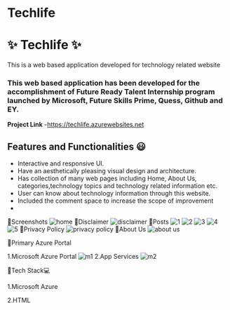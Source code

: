 # Techlife

# ✨ Techlife ✨

This is a web based application developed for technology related website

### This web based application has been developed for the accomplishment of Future Ready Talent Internship program launched by Microsoft, Future Skills Prime, Quess, Github and EY.


**Project Link** -https://techlife.azurewebsites.net

## Features and Functionalities 😃

- Interactive and responsive UI.
- Have an aesthetically pleasing visual design and architecture.
- Has collection of many web pages including Home, About Us, categories,technology topics and technology related information etc.
- User can know about technology information through this website.
- Included the comment space to increase the scope of improvement
- 
🔗Screenshots
![home](https://user-images.githubusercontent.com/118873175/204243362-5cec007b-87b0-4723-8fbd-72295ebaf59c.png)
🔗Disclaimer
![disclaimer](https://user-images.githubusercontent.com/118873175/204243465-b25a7835-504e-4a15-99cc-8005c5322a39.png)
🔗Posts
![1](https://user-images.githubusercontent.com/118873175/204243607-366969e5-fa7a-4801-a6ee-45183e51632d.png)
![2](https://user-images.githubusercontent.com/118873175/204243644-27fbabd8-81d2-4ed5-bee6-89d9d54415fd.png)
![3](https://user-images.githubusercontent.com/118873175/204243699-b88ab27e-90f9-42e0-b5f8-315749b21229.png)
![4](https://user-images.githubusercontent.com/118873175/204243721-4b9934ae-eeb9-44b1-ab39-6cfe53f0af77.png)
![5](https://user-images.githubusercontent.com/118873175/204243754-ea7e6eb2-5a96-438e-a680-4d65e22ed162.png)
🔗Privacy Policy
![privacy policy](https://user-images.githubusercontent.com/118873175/204244898-0511a599-9f47-4983-b75d-97be0b48f43d.png)
🔗About Us
![about us](https://user-images.githubusercontent.com/118873175/204244993-5092f27b-0d2e-44e7-bb9c-a3f8389c96c8.png)


🔗Primary Azure Portal

1.Microsoft Azure Portal
![m1](https://user-images.githubusercontent.com/118873175/204244074-e28aa8a8-f605-4327-a220-65514be9e934.png)
2.App Services
![m2](https://user-images.githubusercontent.com/118873175/204244193-8df21229-56cf-4b58-9673-f37ea92f9461.png)

🔗Tech Stack💻

1.Microsoft Azure

2.HTML


